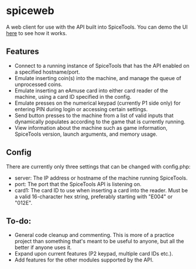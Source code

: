 # spiceweb
A web client for use with the API built into SpiceTools. You can demo the UI [here](https://www.sean-donoghue.com/spiceweb-demo/) to see how it works.

## Features
* Connect to a running instance of SpiceTools that has the API enabled on a specified hostname/port.
* Emulate inserting  coin(s) into the machine, and manage the queue of unprocessed coins.
* Emulate inserting an eAmuse card into either card reader of the machine, using a card ID specified in the config.
* Emulate presses on the numerical keypad (currently P1 side only) for entering PIN during login or accessing certain settings.
* Send button presses to the machine from a list of valid inputs that dynamically populates according to the game that is currently running.
* View information about the machine such as game information, SpiceTools version, launch arguments, and memory usage.

## Config
There are currently only three settings that can be changed with config.php:
* server: The IP address or hostname of the machine running SpiceTools.
* port: The port that the SpiceTools API is listening on.
* card1: The card ID to use when inserting a card into the reader. Must be a valid 16-character hex string, preferably starting with "E004" or "012E".

## To-do:
* General code cleanup and commenting. This is more of a practice project than something that's meant to be useful to anyone, but all the better if anyone uses it.
* Expand upon current features (P2 keypad, multiple card IDs etc.).
* Add features for the other modules supported by the API.
